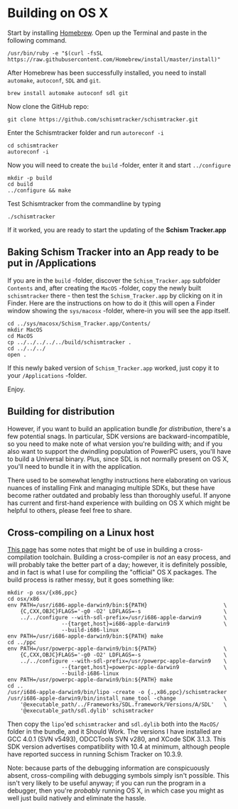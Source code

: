 # Building on OS X

Start by installing [Homebrew](http://brew.sh/). Open up the Terminal and paste in the following command.

```
/usr/bin/ruby -e "$(curl -fsSL https://raw.githubusercontent.com/Homebrew/install/master/install)"
```

After Homebrew has been successfully installed, you need to install `automake`, `autoconf`, `SDL` and `git`.

```
brew install automake autoconf sdl git
```

Now clone the GitHub repo:

```
git clone https://github.com/schismtracker/schismtracker.git
```

Enter the Schismtracker folder and run `autoreconf -i`

```
cd schismtracker
autoreconf -i
```

Now you will need to create the `build` -folder, enter it and start `../configure`

```
mkdir -p build
cd build
../configure && make
```

Test Schismtracker from the commandline by typing

```
./schismtracker
```

If it worked, you are ready to start the updating of the **Schism Tracker.app**


## Baking Schism Tracker into an App ready to be put in /Applications

If you are in the `build` -folder, discover the `Schism_Tracker.app` subfolder `Contents` and, after creating the `MacOS` -folder, copy the newly built `schismtracker` there - then test the `Schism_Tracker.app` by clicking on it in Finder. Here are the instructions on how to do it (this will open a Finder window showing the `sys/macosx` -folder, where-in you will see the app itself. 

```
cd ../sys/macosx/Schism_Tracker.app/Contents/
mkdir MacOS
cd MacOS
cp ../../../../../build/schismtracker .
cd ../../../
open .
```

If this newly baked version of `Schism_Tracker.app` worked, just copy it to your `/Applications` -folder.

Enjoy.


## Building for distribution

However, if you want to build an application bundle *for distribution*, there's
a few potential snags. In particular, SDK versions are backward-incompatible,
so you need to make note of what version you're building with; and if you also
want to support the dwindling population of PowerPC users, you'll have to build
a Universal binary. Plus, since SDL is not normally present on OS X, you'll
need to bundle it in with the application.

There used to be somewhat lengthy instructions here elaborating on various
nuances of installing Fink and managing multiple SDKs, but these have become
rather outdated and probably less than thoroughly useful. If anyone has current
and first-hand experience with building on OS X which might be helpful to
others, please feel free to share.


## Cross-compiling on a Linux host

[This page](http://devs.openttd.org/~truebrain/compile-farm/apple-darwin9.txt)
has some notes that might be of use in building a cross-compilation toolchain.
Building a cross-compiler is *not* an easy process, and will probably take the
better part of a day; however, it is definitely possible, and in fact is what I
use for compiling the "official" OS X packages. The build process is rather
messy, but it goes something like:

    mkdir -p osx/{x86,ppc}
    cd osx/x86
    env PATH=/usr/i686-apple-darwin9/bin:${PATH}                        \
        {C,CXX,OBJC}FLAGS='-g0 -O2' LDFLAGS=-s                          \
        ../../configure --with-sdl-prefix=/usr/i686-apple-darwin9       \
                     --{target,host}=i686-apple-darwin9                 \
                     --build-i686-linux
    env PATH=/usr/i686-apple-darwin9/bin:${PATH} make
    cd ../ppc
    env PATH=/usr/powerpc-apple-darwin9/bin:${PATH}                     \
        {C,CXX,OBJC}FLAGS='-g0 -O2' LDFLAGS=-s                          \
        ../../configure --with-sdl-prefix=/usr/powerpc-apple-darwin9    \
                     --{target,host}=powerpc-apple-darwin9              \
                     --build-i686-linux
    env PATH=/usr/powerpc-apple-darwin9/bin:${PATH} make
    cd ..
    /usr/i686-apple-darwin9/bin/lipo -create -o {.,x86,ppc}/schismtracker
    /usr/i686-apple-darwin9/bin/install_name_tool -change               \
        '@executable_path/../Frameworks/SDL.framework/Versions/A/SDL'   \
        '@executable_path/sdl.dylib' schismtracker

Then copy the `lipo`'ed `schismtracker` and `sdl.dylib` both into the `MacOS/`
folder in the bundle, and it Should Work. The versions I have installed are GCC
4.0.1 (SVN v5493), ODCCTools SVN v280, and XCode SDK 3.1.3. This SDK version
advertises compatibility with 10.4 at minimum, although people have reported
success in running Schism Tracker on 10.3.9.

Note: because parts of the debugging information are conspicuously absent,
cross-compiling with debugging symbols simply isn't possible. This isn't very
likely to be useful anyway; if you can run the program in a debugger, then
you're *probably* running OS X, in which case you might as well just build
natively and eliminate the hassle.
